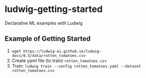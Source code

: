 # ludwig-getting-started
Declarative ML examples with Ludwig


## Example of Getting Started

1. `wget https://ludwig-ai.github.io/ludwig-docs/0.5/data/rotten_tomatoes.csv`
2.  Create yaml file (to train) `rotten_tomatoes.csv`
3.  Train: `ludwig train --config rotten_tomatoes.yaml --dataset rotten_tomatoes.csv`